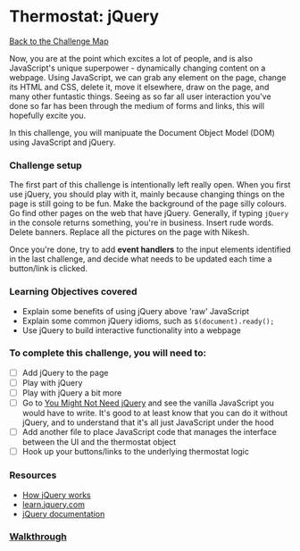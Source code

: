 # Thermostat: jQuery

[Back to the Challenge Map](0_challenge_map.md)

Now, you are at the point which excites a lot of people, and is also JavaScript's unique superpower - dynamically changing content on a webpage. Using JavaScript, we can grab any element on the page, change its HTML and CSS, delete it, move it elsewhere, draw on the page, and many other funtastic things. Seeing as so far all user interaction you've done so far has been through the medium of forms and links, this will hopefully excite you.

In this challenge, you will manipuate the Document Object Model (DOM) using JavaScript and jQuery.

### Challenge setup

The first part of this challenge is intentionally left really open. When you first use jQuery, you should play with it, mainly because changing things on the page is still going to be fun. Make the background of the page silly colours. Go find other pages on the web that have jQuery. Generally, if typing `jQuery` in the console returns something, you're in business. Insert rude words. Delete banners. Replace all the pictures on the page with Nikesh. 

Once you're done, try to add **event handlers** to the input elements identified in the last challenge, and decide what needs to be updated each time a button/link is clicked.

### Learning Objectives covered

- Explain some benefits of using jQuery above 'raw' JavaScript
- Explain some common jQuery idioms, such as `$(document).ready();`
- Use jQuery to build interactive functionality into a webpage

### To complete this challenge, you will need to:
- [ ] Add jQuery to the page
- [ ] Play with jQuery
- [ ] Play with jQuery a bit more
- [ ] Go to [You Might Not Need jQuery](http://youmightnotneedjquery.com/) and see the vanilla JavaScript you would have to write. It's good to at least know that you can do it without jQuery, and to understand that it's all just JavaScript under the hood
- [ ] Add another file to place JavaScript code that manages the interface between the UI and the thermostat object
- [ ] Hook up your buttons/links to the underlying thermostat logic

### Resources
- [How jQuery works](http://learn.jquery.com/about-jquery/how-jquery-works/)
- [learn.jquery.com](https://learn.jquery.com/)
- [jQuery documentation](http://api.jquery.com/)

### [Walkthrough](walkthroughs/7.md)
